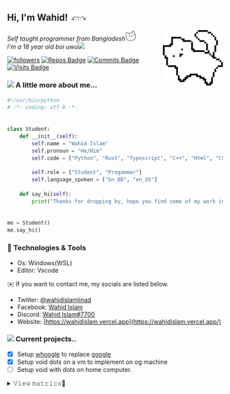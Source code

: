 <h2> Hi, I'm Wahid! <img src="assets/bouncecat.gif" width="40"></h2>
<a href="https://youtu.be/Vg3I4Ut9uXE"><img align='right' src="assets/cat.png" width="140"></a>
<p><em>Self taught programmer from Bangladesh<img src="assets/happycat.gif" width="25"></br>I'm a 18 year old boi uwu<img src="https://media.giphy.com/media/WUlplcMpOCEmTGBtBW/giphy.gif" width="30"> 
</em></p>

[![followers](https://img.shields.io/github/followers/simplyvoid?style=flat&logo=Aiqfome&labelColor=000000&color=CECDCB&logoColor=CECDCB)](https://github.com/simplyvoid?tab=followers)
[![Repos Badge](https://badges.strrl.dev/repos/simplyvoid?style=flat&logo=byte&labelColor=000000&color=CECDCB&logoColor=CECDCB)](https://github.com/simplyvoid?tab=repositories)
[![Commits Badge](https://badges.pufler.dev/commits/monthly/simplyvoid?style=flat&logo=ApacheKafka&labelColor=000000&color=CECDCB&logoColor=CECDCB)](https://youtu.be/517yf9XkQdk)
[![Visits Badge](https://badges.strrl.dev/visits/simplyvoid/simplyvoid?style=flat&logo=Bilibili&labelColor=000000&color=CECDCB&logoColor=CECDCB)](https://youtu.be/Vg3I4Ut9uXE)


### <img src="https://media.giphy.com/media/VgCDAzcKvsR6OM0uWg/giphy.gif" width="50"> A little more about me...  
```python
#!/usr/bin/python
# -*- coding: utf-8 -*-


class Student:
    def __init__(self):
        self.name = "Wahid Islam"
        self.pronoun = "He/Him"
        self.code = ["Python", "Rust", "Typescript", "C++", "Html", "CSS"]
        
        self.role = ["Student", "Progammer"]
        self.language_spoken = ["bn_BD", "en_US"]

    def say_hi(self):
        print("Thanks for dropping by, hope you find some of my work interesting.")


me = Student()
me.say_hi()
```


### 🔧 Technologies & Tools

- Os: Windows(WSL)
- Editor: Vscode

:envelope: If you want to contact me, my socials are listed below.

* Twitter: [@wahidislamlinad](https://twitter.com/wahidislamlinad)
* Facebook: [Wahid Islam](https://facebook.com/wahidislamlinad)
* Discord: [Wahid Islam#7700](https://discordapp.com/users/697797379583115315/)
* Website: [https://wahidislam.vercel.app](https://wahidislam.vercel.app/)

### <img src="https://github.githubassets.com/images/mona-loading-dark.gif" width="30"> Current projects..
 - [x] Setup [whoogle](https://github.com/benbusby/whoogle-search) to replace [google](https://yetanothergoogle.herokuapp.com/)
 - [x] Setup void dots on a vm to implement on og machine
 - [ ] Setup void with dots on home computer.

<p align="center">
   <details> <summary>𝚅𝚒𝚎𝚠 𝚖𝚊𝚝𝚛𝚒𝚌𝚜👀</summary>
    <a href="https://github.com/simplyvoid?tab=repositories&type=source"><img src="./github-metrics.svg" /></a>
   </details>
</p>
